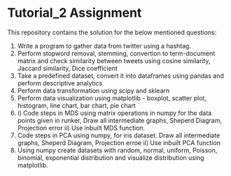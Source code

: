 # Tutorial_2 Assignment
This repository contains the solution for the below mentioned questions:
1. Write a program to gather data from twitter using a hashtag.
2. Perform stopword removal, stemming, convertion to term-document matrix and check similarity between tweets using cosine similarity, Jaccard similarity, Dice coefficient
3. Take a predefined dataset, convert it into dataframes using pandas and perform descriptive analytics
4. Perform data transformation using scipy and sklearn
5. Perform data visualization using matplotlib - boxplot, scatter plot, histogram, line chart, bar chart, pie chart
6. i) Code steps in MDS using matrix operations in numpy for the data points given in runker, Draw all intermediate graphs, Sheperd Diagram, Projection error ii) Use inbuilt MDS function.
7. Code steps in PCA using numpy, for iris dataset. Draw all intermediate graphs, Sheperd Diagram, Projection erroe ii) Use inbuilt PCA function
8. Using numpy create datasets with random, normal, uniform, Poisson, binomial, exponential distribution and visualize distribution using matplotlib.
